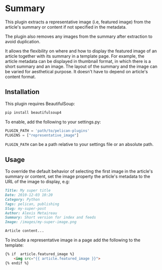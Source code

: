 # Summary

This plugin extracts a representative image (i.e, featured image) from the article's summary or content if not specified in the metadata. 

The plugin also removes any images from the summary after extraction to avoid duplication. 

It allows the flexibility on where and how to display the featured image of an article together with its summary in a template page. For example, the article metadata can be displayed in thumbnail format, in which there is a short summary and an image. The layout of the summary and the image can be varied for aesthetical purpose. It doesn't have to depend on article's content format. 

## Installation

This plugin requires BeautifulSoup:

```bash
pip install beautifulsoup4
```

To enable, add the following to your settings.py:

```python
PLUGIN_PATH = 'path/to/pelican-plugins'
PLUGINS = ["representative_image"]
```

`PLUGIN_PATH` can be a path relative to your settings file or an absolute path.

## Usage

To override the default behavior of selecting the first image in the article's summary or content, set the image property the article's metadata to the URL of the image to display, e.g:

```markdown
Title: My super title
Date: 2010-12-03 10:20
Category: Python
Tags: pelican, publishing
Slug: my-super-post
Author: Alexis Metaireau
Summary: Short version for index and feeds
Image: /images/my-super-image.png

Article content...
```

To include a representative image in a page add the following to the template:

```html
{% if  article.featured_image %}
    <img src="{{ article.featured_image }}">
{% endif %}
```
